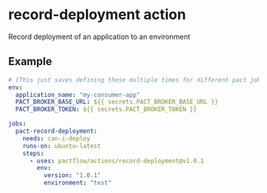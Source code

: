 # record-deployment action

Record deployment of an application to an environment

## Example

```yml
# (This just saves defining these multiple times for different pact jobs)
env:
  application_name: "my-consumer-app"
  PACT_BROKER_BASE_URL: ${{ secrets.PACT_BROKER_BASE_URL }}
  PACT_BROKER_TOKEN: ${{ secrets.PACT_BROKER_TOKEN }}

jobs:
  pact-record-deployment:
    needs: can-i-deploy
    runs-on: ubuntu-latest
    steps:
      - uses: pactflow/actions/record-deployment@v1.0.1
        env:
          version: "1.0.1"
          environment: "test"
```
